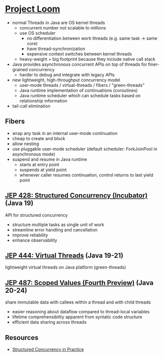 [Project Loom](https://openjdk.org/projects/loom/)
==============

- normal Threads in Java are OS kernel threads
  - concurrent number not scalable to millions
  - use OS scheduler
    - no differentiation between work threads (e.g. same task -> same core)
    - have thread-synchronization
    - expensive context switches between kernel threads
  - heavy-weight = big footprint because they include native call stack
- Java provides asynchronous concurrent APIs on top of threads for finer-grained concurrency
  - harder to debug and integrate with legacy APIs
- new lightweight, high-throughput concurrency model
  - user-mode threads / virtual-threads / fibers / "green-threads"
  - Java runtime implementation of continuations (coroutines)
  - Java runtime scheduler which can schedule tasks based on relationship information
- tail-call elimination

Fibers
------
- wrap any task in an internal user-mode continuation
- cheap to create and block
- allow nesting
- use pluggable user-mode scheduler (default scheduler: ForkJoinPool in asynchronous mode)
- suspend and resume in Java runtime
  - starts at entry point
  - suspends at yield point
  - whenever caller resumes continuation, control returns to last yield point


## [JEP 428: Structured Concurrency (Incubator)](https://openjdk.org/jeps/428) (Java 19)
API for structured concurrency
- structure multiple tasks as single unit of work
- streamline error handling and cancellation
- improve reliability
- enhance observability


## [JEP 444: Virtual Threads](https://openjdk.org/jeps/444) (Java 19-21)
lightweight virtual threads on Java platform (green-threads)



## [JEP 487: Scoped Values (Fourth Preview)](https://openjdk.org/jeps/487) (Java 20-24)
share immutable data with callees within a thread and with child threads
- easier reasoning about dataflow compared to thread-local variables
- lifetime comprehensibility apparent from syntatic code structure
- efficient data sharing across threads


## Resources
- [Structured Concurrency in Practice](https://docs.oracle.com/en/java/javase/21/core/structured-concurrency.html)